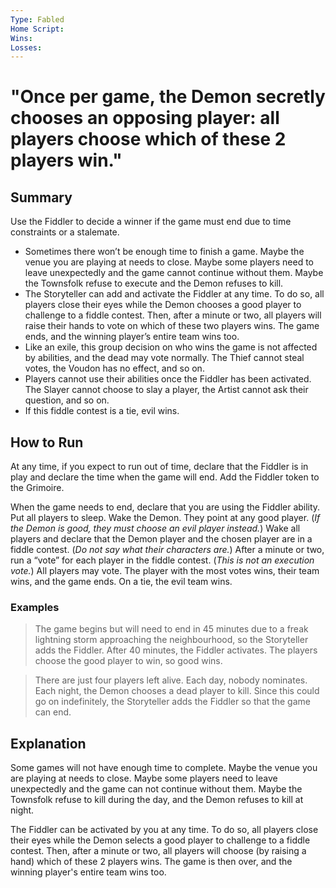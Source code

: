 ```yaml
---
Type: Fabled
Home Script: 
Wins: 
Losses:
---
```

# "Once per game, the Demon secretly chooses an opposing player: all players choose which of these 2 players win."

## Summary
Use the Fiddler to decide a winner if the game must end due to time constraints or a stalemate.

- Sometimes there won’t be enough time to finish a game. Maybe the venue you are playing at needs to close. Maybe some players need to leave unexpectedly and the game cannot continue without them. Maybe the Townsfolk refuse to execute and the Demon refuses to kill.
- The Storyteller can add and activate the Fiddler at any time. To do so, all players close their eyes while the Demon chooses a good player to challenge to a fiddle contest. Then, after a minute or two, all players will raise their hands to vote on which of these two players wins. The game ends, and the winning player’s entire team wins too.
- Like an exile, this group decision on who wins the game is not affected by abilities, and the dead may vote normally. The Thief cannot steal votes, the Voudon has no effect, and so on.
- Players cannot use their abilities once the Fiddler has been activated. The Slayer cannot choose to slay a player, the Artist cannot ask their question, and so on.
- If this fiddle contest is a tie, evil wins.
## How to Run
At any time, if you expect to run out of time, declare that the Fiddler is in play and declare the time when the game will end. Add the Fiddler token to the Grimoire.

When the game needs to end, declare that you are using the Fiddler ability. Put all players to sleep. Wake the Demon. They point at any good player. (_If the Demon is good, they must choose an evil player instead._) Wake all players and declare that the Demon player and the chosen player are in a fiddle contest. (_Do not say what their characters are._) After a minute or two, run a “vote” for each player in the fiddle contest. (_This is not an execution vote._) All players may vote. The player with the most votes wins, their team wins, and the game ends. On a tie, the evil team wins.
### Examples
>The game begins but will need to end in 45 minutes due to a freak lightning storm approaching the neighbourhood, so the Storyteller adds the Fiddler. After 40 minutes, the Fiddler activates. The players choose the good player to win, so good wins.

>There are just four players left alive. Each day, nobody nominates. Each night, the Demon chooses a dead player to kill. Since this could go on indefinitely, the Storyteller adds the Fiddler so that the game can end.

## Explanation
Some games will not have enough time to complete. Maybe the venue you are playing at needs to close. Maybe some players need to leave unexpectedly and the game can not continue without them. Maybe the Townsfolk refuse to kill during the day, and the Demon refuses to kill at night.

The Fiddler can be activated by you at any time. To do so, all players close their eyes while the Demon selects a good player to challenge to a fiddle contest. Then, after a minute or two, all players will choose (by raising a hand) which of these 2 players wins. The game is then over, and the winning player's entire team wins too.


